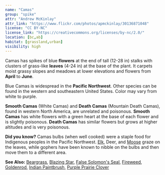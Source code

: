 ```yaml
---
name: "Camas"
group: "spike"
attr: "Andrew McKinlay"
attr_link: "https://www.flickr.com/photos/apmckinlay/30136871048"
license: "CC BY-NC"
license_link: "https://creativecommons.org/licenses/by-nc/2.0/"
location: [bc,ab]
habitat: [grassland,urban]
visibility: high
---
```

Camas has spikes of blue **flowers** at the end of tall (12-28 in) stalks with clusters of grass-like **leaves** (4-24 in) at the base of the plant. It carpets moist grassy slopes and meadows at lower elevations and flowers from **April** to **June**.

Blue Camas is widespread in the **Pacific Northwest**. Other species can be found in the western and southeastern United States. Color may vary from white to purple.

**Smooth Camas** (White Camas) and **Death Camas** (Mountain Death Camas), found in western North America, are unrelated and poisonous. **Smooth Camas** has white flowers with a green heart at the base of each flower and is slightly poisonous. **Death Camas** has similar flowers but grows at higher altitudes and is very poisonous.

**Did you know?** Camas bulbs (when well cooked) were a staple food for Indigenous peoples in the Pacific Northwest. [Elk](/animals/elk/), Deer, and [Moose](/animals/moose/) graze on the leaves, while gophers have been known to nibble on the bulbs and then move them to a different area.

<!-- generated, do not edit -->
**See Also:**
[Beargrass](/plants/beargras/),
[Blazing Star](/plants/blazstar/),
[False Solomon's Seal](/plants/falsesol/),
[Fireweed](/plants/fireweed/),
[Goldenrod](/plants/goldrod/),
[Indian Paintbrush](/plants/indian/),
[Purple Prairie Clover](/plants/pupclover/)
